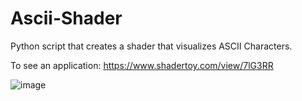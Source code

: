 # Ascii-Shader

Python script that creates a shader that visualizes ASCII Characters.

To see an application:
https://www.shadertoy.com/view/7lG3RR

![image](https://user-images.githubusercontent.com/73536889/141935208-74096e01-eeb3-4a71-8a72-f9568d7d1231.png)
